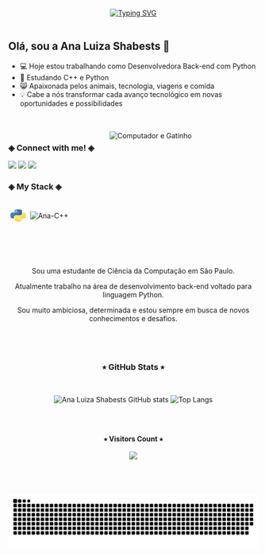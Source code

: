 <br>
<div align="center">
 <a href="https://git.io/typing-svg"><img src="https://readme-typing-svg.demolab.com?font=Fira+Code&pause=1000&color=A404F8&width=435&lines=%E2%AD%91+%E2%AD%91+%E2%9C%A6+Welcome+to+my+profile!+%E2%9C%A6+%E2%AD%91+%E2%AD%91;%E2%AD%91+%E2%AD%91+%E2%9C%A6+Bem-vindos+ao+meu+perfil+%E2%9C%A6+%E2%AD%91+%E2%AD%91" alt="Typing SVG"></a>
</div>
<br>

## Olá, sou a Ana Luiza Shabests 🤍

- 💻 Hoje estou trabalhando como Desenvolvedora Back-end com Python
- 📖 Estudando C++ e Python
- 😸 Apaixonada pelos animais, tecnologia, viagens e comida
- 💡 Cabe a nós transformar cada avanço tecnológico em novas oportunidades e possibilidades

<br>
<br>
<img src="https://drive.google.com/uc?export=view&id=1Rt1F2V5Ml3WLjGBuWDiNfOhLN19vji2X" width="300px" align="right" alt="Computador e Gatinho">

<h3 align="left"> ◈ Connect with me! ◈ </h3> 

<div> 
  <a href="https://www.instagram.com/shabests_?igsh=MXc5Mm1zZWt1dW1jeQ%3D%3D&utm_source=qr" target="_blank"><img src="https://img.shields.io/badge/-Instagram-%23E4405F?style=for-the-badge&logo=instagram&logoColor=white" target="_blank"></a>
  <a href="https://www.linkedin.com/in/ana-luiza-shabests-03694626b/" target="_blank"><img src="https://img.shields.io/badge/-LinkedIn-%230077B5?style=for-the-badge&logo=linkedin&logoColor=white" target="_blank"></a> 
  <a href="mailto:analuizashabests@gmail.com"><img src="https://img.shields.io/badge/-Gmail-%23333?style=for-the-badge&logo=gmail&logoColor=white" target="_blank"></a>
</div>

<h3 align="left">◈ My Stack ◈</h3>
<div style="display: inline_block"><br>
  <img align="center" alt="Ana-Python" height="30" width="40" src="https://raw.githubusercontent.com/devicons/devicon/master/icons/python/python-original.svg">
  <img align="center" alt="Ana-C++" height="30" width="40" src="https://cdn.jsdelivr.net/gh/devicons/devicon@latest/icons/cplusplus/cplusplus-original.svg">   
</div>
<br>

#

<br>
 <p align="center">Sou uma estudante de Ciência da Computação em São Paulo.
 <p align="center">Atualmente trabalho na área de desenvolvimento back-end voltado para linguagem Python.
 <p align="center">Sou muito ambiciosa, determinada e estou sempre em busca de novos conhecimentos e desafios.
<br>

#

<br>
<div style="text-align: center;" align="center">
 <h3 align="center">⭑ GitHub Stats ⭑</h3>
<br>
  
![Ana Luiza Shabests GitHub stats](https://github-readme-stats.vercel.app/api?username=AnaShabests&show_icons=true&theme=midnight-purple)
![Top Langs](https://github-readme-stats.vercel.app/api/top-langs/?username=AnaShabests&layout=compact&theme=midnight-purple)

<br>

<div align="center">
<br><p align="centre"><b>⭑ Visitors Count ⭑</b></p>  
<p align="center"><img align="center" src="https://profile-counter.glitch.me/{AnaShabests}/count.svg" /></p> 
<br></div>

# 

<picture align="center">
  <source media="(prefers-color-scheme: dark)" srcset="https://raw.githubusercontent.com/mari4souza/mari4souza/output/github-contribution-grid-snake-dark.svg">
  <source media="(prefers-color-scheme: light)" srcset="https://raw.githubusercontent.com/mari4souza/mari4souza/output/github-contribution-grid-snake-dark.svg">
  <img align="center" alt="github contribution grid snake animation" src="https://raw.githubusercontent.com/mari4souza/mari4souza/output/github-contribution-grid-snake.svg">
</picture>
